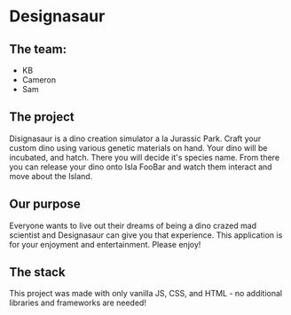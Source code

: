 # Designasaur

## The team: 

- KB 
- Cameron
- Sam

## The project

Disignasaur is a dino creation simulator a la Jurassic Park. Craft your custom dino using various genetic materials on hand. Your dino will be incubated, and hatch. There you will decide it's species name. From there you can release your dino onto Isla FooBar and watch them interact and move about the Island. 

## Our purpose

Everyone wants to live out their dreams of being a dino crazed mad scientist and Designasaur can give you that experience. This application is for your enjoyment and entertainment. Please enjoy!

## The stack

This project was made with only vanilla JS, CSS, and HTML - no additional libraries and frameworks are needed!

